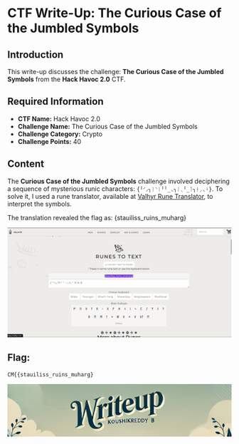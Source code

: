 # CTF Write-Up: The Curious Case of the Jumbled Symbols

## Introduction

This write-up discusses the challenge: **The Curious Case of the Jumbled Symbols** from the **Hack Havoc 2.0** CTF.

## Required Information

- **CTF Name:** Hack Havoc 2.0
- **Challenge Name:** The Curious Case of the Jumbled Symbols
- **Challenge Category:** Crypto
- **Challenge Points:** 40

## Content

The **Curious Case of the Jumbled Symbols** challenge involved deciphering a sequence of mysterious runic characters: `{╵⸍⸝╮ᛁ⸌ᛁ╵╵_◟╮ᛁ⸜╵_ᛙ╮ᚽ⸝◟ᛍ}`. To solve it, I used a rune translator, available at [Valhyr Rune Translator](https://valhyr.com/pages/rune-translator), to interpret the symbols.

The translation revealed the flag as: {stauiliss_ruins_muharg}

![](src\images\22.png)

## Flag: 
    CM{{stauiliss_ruins_muharg}

                 


![CTF Writeup by KoushikReddyB](src\images\Credits.png)
